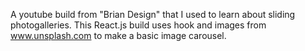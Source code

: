 A youtube build from "Brian Design" that I used to learn about sliding photogalleries. This React.js build uses hook and images from www.unsplash.com to make a basic image carousel.
